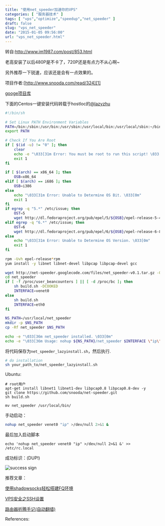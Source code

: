 ```yaml
---
title: "使用net_speeder加速你的VPS"
categories: [ "服务器技术" ]
tags: [ "vps","optimize","speedup","net_speeder" ]
draft: false
slug: "vps_net_speeder"
date: "2015-01-05 09:56:00"
url: "vps_net_speeder.html"
---
```


转自:http://www.im1987.com/post/853.html

老高安装了以后480P是不卡了，720P还是有点力不从心啊~

另外推荐一下锐速，应该还是会有一点效果的。


<!--more-->


项目作者:[http://www.snooda.com/read/324][1]

[googe项目库][2]

下面的Centos一键安装代码转载于hostloc的[@lazyzhu][3]

```bash
#!/bin/sh
 
# Set Linux PATH Environment Variables
PATH=/bin:/sbin:/usr/bin:/usr/sbin:/usr/local/bin:/usr/local/sbin:~/bin
export PATH
 
# Check If You Are Root
if [ $(id -u) != "0" ]; then
    clear
    echo -e "\033[31m Error: You must be root to run this script! \033[0m"
    exit 1
fi
 
if [ $(arch) == x86_64 ]; then
    OSB=x86_64
elif [ $(arch) == i686 ]; then
    OSB=i386
else
    echo "\033[31m Error: Unable to Determine OS Bit. \033[0m"
    exit 1
fi
if egrep -q "5.*" /etc/issue; then
    OST=5
    wget http://dl.fedoraproject.org/pub/epel/5/${OSB}/epel-release-5-4.noarch.rpm
elif egrep -q "6.*" /etc/issue; then
    OST=6
    wget http://dl.fedoraproject.org/pub/epel/6/${OSB}/epel-release-6-8.noarch.rpm
else
    echo "\033[31m Error: Unable to Determine OS Version. \033[0m"
    exit 1
fi
 
rpm -Uvh epel-release*rpm
yum install -y libnet libnet-devel libpcap libpcap-devel gcc
 
wget http://net-speeder.googlecode.com/files/net_speeder-v0.1.tar.gz -O -|tar xz
cd net_speeder
if [ -f /proc/user_beancounters ] || [ -d /proc/bc ]; then
    sh build.sh -DCOOKED
    INTERFACE=venet0
else
    sh build.sh
    INTERFACE=eth0
fi
 
NS_PATH=/usr/local/net_speeder
mkdir -p $NS_PATH
cp -Rf net_speeder $NS_PATH
 
echo -e "\033[36m net_speeder installed. \033[0m"
echo -e "\033[36m Usage: nohup ${NS_PATH}/net_speeder $INTERFACE \"ip\" >/dev/null 2>&1 & \033[0m"
```

将代码保存为`net_speeder_lazyinstall.sh`，然后执行.

```bash
# do installation
sh your_path_to/net_speeder_lazyinstall.sh
```

Ubuntu:

```
# root用户
apt-get install libnet1 libnet1-dev libpcap0.8 libpcap0.8-dev -y
git clone https://github.com/snooda/net-speeder.git
sh build.sh

mv net_speeder /usr/local/bin/
```

手动启动：

```bash
nohup net_speeder venet0 "ip" >/dev/null 2>&1 &
```

最后加入启动脚本

```
echo 'nohup net_speeder venet0 "ip" >/dev/null 2>&1 &' >> /etc/rc.local
```

成功标识：(DUP!)

![success sign][4]


推荐文章：

[使用shadowsocks轻松搭建FQ环境][5]

[VPS安全之SSH设置][6]

[路由器折腾手记(自动翻墙)][7]


References:


  [1]: http://www.snooda.com/read/324
  [2]: https://github.com/snooda/net-speeder
  [3]: http://lazyzhu.com/
  [4]: https://blog.phpgao.com/usr/uploads/2015/01/3591770760.png
  [5]: https://blog.phpgao.com/shadowsocks_on_linux.html
  [6]: https://blog.phpgao.com/vps_ssh.html
  [7]: https://blog.phpgao.com/carzy_router.html